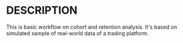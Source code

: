 # DESCRIPTION

This is basic workflow on cohort and retention analysis. It's based on simulated sample of real-world data of a trading platform.
